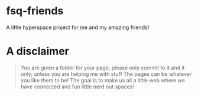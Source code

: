 # fsq-friends
A little hyperspace project for me and my amazing friends!

# A disclaimer
> You are given a folder for your page, please only commit to it and it only, unless you are helping me with stuff
> The pages can be whatever you like them to be! The goal is to make us all a little web where we have connected and fun little nerd out spaces!
